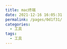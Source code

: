```yaml
---
title: mac终端
date: 2021-12-16 16:05:31
permalink: /pages/0d1f31/
categories:
  - 工具
tags:
  - 工具
---
```


